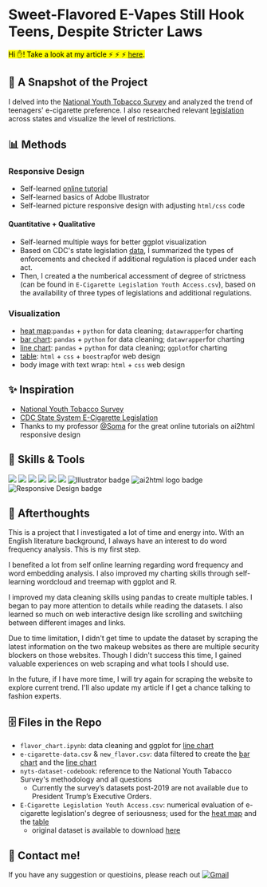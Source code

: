# Sweet-Flavored E-Vapes Still Hook Teens, Despite Stricter Laws
<mark>Hi ✋! Take a look at my article ⚡ ⚡ ⚡  [here](https://kristen-shen.github.io/e-cigarette/).</mark>

## 📝 A Snapshot of the Project
I delved into the [National Youth Tobacco Survey](https://www.cdc.gov/tobacco/about-data/surveys/national-youth-tobacco-survey.html) and analyzed the trend of teenagers' e-cigarette preference.
I also researched relevant [legislation](https://healthdata.gov/dataset/CDC-STATE-System-E-Cigarette-Legislation-Youth-Acc/4a8m-9cpy/about_data) across states and visualize the level of restrictions.

## 📊 Methods
### Responsive Design
- Self-learned [online tutorial](https://www.youtube.com/watch?v=6LdCRYI4uF0) 
- Self-learned basics of Adobe Illustrator
- Self-learned picture responsive design with adjusting `html/css` code
#### Quantitative + Qualitative
- Self-learned multiple ways for better ggplot visualization
- Based on CDC's state legislation [data](https://healthdata.gov/dataset/CDC-STATE-System-E-Cigarette-Legislation-Youth-Acc/4a8m-9cpy/about_data), I summarized the types of enforcements and checked if additional regulation is placed under each act. 
- Then, I created a the numberical accessment of degree of strictness (can be found in `E-Cigarette Legislation Youth Access.csv`), based on the availability of three types of legislations and additional regulations.

### Visualization 
- [heat map](https://www.datawrapper.de/_/qARKD/):`pandas` + `python` for data cleaning; `datawrapper`for charting
- [bar chart](https://www.datawrapper.de/_/h1PCX/?v=3): `pandas` + `python` for data cleaning; `datawrapper`for charting
- [line chart](https://github.com/Kristen-Shen/Kristen-Shen.github.io/blob/main/e-cigarette/my_chart_final.png): `pandas` + `python` for data cleaning; `ggplot`for charting
- [table](https://kristen-shen.github.io/e-cigarette/): `html` + `css` + `boostrap`for web design
- body image with text wrap: `html` + `css` web design

## ✨ Inspiration 
- [National Youth Tobacco Survey](https://www.cdc.gov/tobacco/about-data/surveys/national-youth-tobacco-survey.html)
- [CDC State System E-Cigarette Legislation](https://healthdata.gov/dataset/CDC-STATE-System-E-Cigarette-Legislation-Youth-Acc/4a8m-9cpy/about_data)
- Thanks to my professor [@Soma](https://github.com/jsoma) for the great online tutorials on ai2html responsive design

## 💪 Skills & Tools
<p>
    <img src="https://img.shields.io/badge/Python-3776AB?style=for-the-badge&logo=python&logoColor=white" />
    <img src="https://img.shields.io/badge/HTML5-E34F26?style=for-the-badge&logo=html5&logoColor=white" />
    <img src="https://img.shields.io/badge/CSS3-1572B6?style=for-the-badge&logo=css3&logoColor=white" />
    <img src="https://img.shields.io/badge/JavaScript-323330?style=for-the-badge&logo=javascript&logoColor=F7DF1E" />
    <img src="https://img.shields.io/badge/Visual_Studio_Code-0078D4?style=for-the-badge&logo=visual%20studio%20code&logoColor=white" />
    <img src="https://img.shields.io/badge/R-276DC3?style=for-the-badge&logo=r&logoColor=white" />
    <img src="https://img.shields.io/badge/Illustrator-FF9A00?style=for-the-badge&logo=adobeillustrator&logoColor=white" alt="Illustrator badge" />
    <img src="https://img.shields.io/badge/ai2html-000000?style=for-the-badge&logo=adobeillustrator&logoColor=white" alt="ai2html logo badge" />
    <img src="https://img.shields.io/badge/Responsive_Design-4CAF50?style=for-the-badge&logo=css3&logoColor=white" alt="Responsive Design badge" />


</p>

## 🤔 Afterthoughts
This is a project that I investigated a lot of time and energy into. With an English literature background, I always have an interest to do word frequency analysis. This is my first step.

I benefited a lot from self online learning regarding word frequency and word embedding analysis. I also improved my charting skills through self-learning wordcloud and treemap with ggplot and R. 

I improved my data cleaning skills using pandas to create multiple tables. I began to pay more attention to details while reading the datasets. I also learned so much on web interactive design like scrolling and switchiing between different images and links.

Due to time limitation, I didn't get time to update the dataset by scraping the latest information on the two makeup websites as there are multiple security blockers on those websites. Though I didn't success this time, I gained valuable experiences on web scraping and what tools I should use.

In the future, if I have more time, I will try again for scraping the website to explore current trend. I'll also update my article if I get a chance talking to fashion experts. 

## 🗄️ Files in the Repo
- `flavor_chart.ipynb`: data cleaning and ggplot for [line chart](https://github.com/Kristen-Shen/Kristen-Shen.github.io/blob/main/e-cigarette/my_chart_final.png)
- `e-cigarette-data.csv` & `new_flavor.csv`: data filtered to create the [bar chart](https://www.datawrapper.de/_/h1PCX/?v=3) and the [line chart](https://github.com/Kristen-Shen/Kristen-Shen.github.io/blob/main/e-cigarette/my_chart_final.png)
- `nyts-dataset-codebook`: reference to the National Youth Tabacco Survey's methodology and all questions
    - Currently the survey’s datasets post-2019 are not available due to President Trump’s Executive Orders. 
- `E-Cigarette Legislation Youth Access.csv`: numerical evaluation of e-cigarette legislation's degree of seriousness; used for the [heat map](https://www.datawrapper.de/_/qARKD/) and the [table](https://kristen-shen.github.io/e-cigarette/)
    - original dataset is available to download [here](https://healthdata.gov/dataset/CDC-STATE-System-E-Cigarette-Legislation-Youth-Acc/4a8m-9cpy/about_data) 

## 📝 Contact me! 
If you have any suggestion or questioins, please reach out
[![Gmail](https://img.shields.io/badge/Gmail-D14836?style=for-the-badge&logo=gmail&logoColor=white)](mailto:hs3183@columbia.edu)
